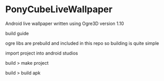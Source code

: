 # PonyCubeLiveWallpaper

Android live wallpaper written using Ogre3D version 1.10

build guide

ogre libs are prebuild and included in this repo so building is quite simple

import project into android studios

build > make project

build > build apk
